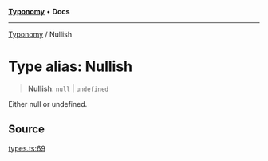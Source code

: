 [**Typonomy**](../README.md) • **Docs**

***

[Typonomy](../globals.md) / Nullish

# Type alias: Nullish

> **Nullish**: `null` \| `undefined`

Either null or undefined.

## Source

[types.ts:69](https://github.com/softcraft-development/typonomy/blob/862c1ddee53805e60a02ad4f6ec1cd71d6a929be/src/types.ts#L69)
